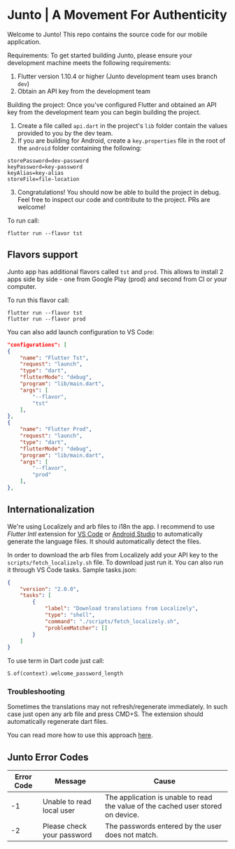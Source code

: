 # Junto | A Movement For Authenticity
Welcome to Junto! This repo contains the source code for our mobile application. 

Requirements: 
To get started building Junto, please ensure your development machine meets the following requirements:
1) Flutter version 1.10.4 or higher (Junto development team uses branch `dev`)
2) Obtain an API key from the development team

Building the project:
Once you've configured Flutter and obtained an API key from the development team you can begin building the project. 

1) Create a file called `api.dart` in the project's `lib` folder contain the values provided to you by the dev team. 
2) If you are building for Android, create a `key.properties` file in the root of the `android` folder  containing the following:
```
storePassword=dev-password
keyPassword=key-password
keyAlias=key-alias
storeFile=file-location
```
3) Congratulations! You should now be able to build the project in debug. Feel free to inspect our code and contribute to the project. PRs are welcome!

To run call:

```
flutter run --flavor tst
```


## Flavors support

Junto app has additional flavors called `tst` and `prod`. This allows to install 2 apps side by side - one from Google Play (prod) and second from CI or your computer.

To run this flavor call:

```
flutter run --flavor tst
flutter run --flavor prod
```

You can also add launch configuration to VS Code:

```json
"configurations": [
{
    "name": "Flutter Tst",
    "request": "launch",
    "type": "dart",
    "flutterMode": "debug",
    "program": "lib/main.dart",
    "args": [
        "--flavor",
        "tst"
    ],
},
{
    "name": "Flutter Prod",
    "request": "launch",
    "type": "dart",
    "flutterMode": "debug",
    "program": "lib/main.dart",
    "args": [
        "--flavor",
        "prod"
    ],
},
```

## Internationalization

We're using Localizely and arb files to i18n the app. I recommend to use _Flutter Intl_ extension for [VS Code](https://marketplace.visualstudio.com/items?itemName=localizely.flutter-intl) or [Android Studio](https://plugins.jetbrains.com/plugin/13666-flutter-intl) to automatically generate the language files. It should automatically detect the files.

In order to download the arb files from Localizely add your API key to the `scripts/fetch_localizely.sh` file. To download just run it. You can also run it through VS Code tasks. Sample tasks.json:

```json
{
    "version": "2.0.0",
    "tasks": [
        {
            "label": "Download translations from Localizely",
            "type": "shell",
            "command": "./scripts/fetch_localizely.sh",
            "problemMatcher": []
        }
    ]
}
```

To use term in Dart code just call:

```dart
S.of(context).welcome_password_length
```

### Troubleshooting

Sometimes the translations may not refresh/regenerate immediately. In such case just open any arb file and press CMD+S. The extension should automatically regenerate dart files.

You can read more how to use this approach [here](https://roszkowski.dev/2020/i18n-in-flutter/).

## Junto Error Codes 
| Error Code  | Message  | Cause  |  
|---|---|---|
|  -1  | Unable to read local user   | The application is unable to read the value of the cached user stored on device.  |   
| -2   | Please check your password  | The passwords entered by the user does not match.   |  
  